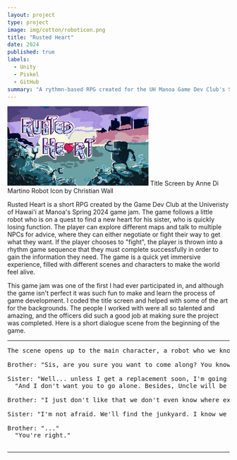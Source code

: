 ```yaml
---
layout: project
type: project
image: img/cotton/roboticon.png
title: "Rusted Heart"
date: 2024
published: true
labels:
  - Unity
  - Piskel
  - GitHub
summary: "A rythmn-based RPG created for the UH Manoa Game Dev Club's Spring 2024 game jam."
---
```


<img class="rounded float-end pe-4" src="../img/cotton/rustedheart.png">
Title Screen by Anne Di Martino
Robot Icon by Christian Wall

Rusted Heart is a short RPG created by the Game Dev Club at the Univeristy of Hawai'i at Manoa's Spring 2024 game jam. The game follows a little robot who is on a quest to find a new heart for his sister, who is quickly losing function. The player can explore different maps and talk to multiple NPCs for advice, where they can either negotiate or fight their way to get what they want. If the player chooses to "fight", the player is thrown into a rhythm game sequence that they must complete successfully in order to gain the information they need. The game is a quick yet immersive experience, filled with different scenes and characters to make the world feel alive.

This game jam was one of the first I had ever participated in, and although the game isn't perfect it was such fun to make and learn the process of game development. I coded the title screen and helped with some of the art for the backgrounds. The people I worked with were all so talented and amazing, and the officers did such a good job at making sure the project was completed. Here is a short dialogue scene from the beginning of the game.

<hr>

<pre>
The scene opens up to the main character, a robot who we know as "Brother" with his robot sister and bus uncle at a run-down gas station. The player gets the chance to move around and interact with his surroundings.

Brother: "Sis, are you sure you want to come along? You know the stories Uncle has told us about the city, and it's not safe for you to be wandering around without a battery."

Sister: "Well... unless I get a replacement soon, I'm going to die anyway. We don't really have any other options."
  "And I don't want you to go alone. Besides, Uncle will be there to help us too."

Brother: "I just don't like that we don't even know where exactly in the city we're going..."

Sister: "I'm not afraid. We'll find the junkyard. I know we will."

Brother: "..."
  "You're right."

</pre>

<hr>
